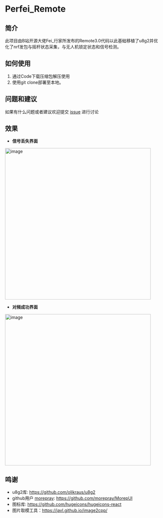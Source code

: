 # Perfei_Remote
## 简介

此项目由B站开源大佬Fei_行家所发布的Remote3.0代码以此基础移植了u8g2并优化了nrf发包与摇杆状态采集，与无人机锁定状态和信号检测。

## 如何使用
1. 通过Code下载压缩包解压使用
2. 使用git clone部署至本地。

## 问题和建议
如果有什么问题或者建议欢迎提交 [issue](https://github.com/lTinchl/Perfei_Remote/issues) 进行讨论

## 效果
- **信号丢失界面**
<img width="480" height="498" alt="image" src="https://github.com/user-attachments/assets/58da97ab-437f-4a35-b82a-624cfa201dec" />

- **对频成功界面**
<img width="480" height="498" alt="image" src="https://github.com/user-attachments/assets/d6cb3a04-2a78-4a4a-8bc4-1905dec5ebff" />



## 鸣谢

- u8g2库: https://github.com/olikraus/u8g2
- github用户 [morepray](https://github.com/morepray): https://github.com/morepray/MorepUI
- 图标库: https://github.com/hugeicons/hugeicons-react
- 图片取模工具：https://javl.github.io/image2cpp/
